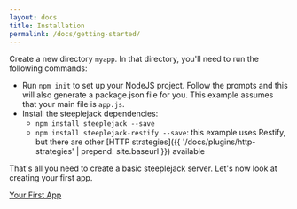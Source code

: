 ```yaml
---
layout: docs
title: Installation
permalink: /docs/getting-started/
---
```


Create a new directory `myapp`. In that directory, you'll need to run the following commands:

- Run `npm init` to set up your NodeJS project. Follow the prompts and this will also generate a package.json file for
  you.  This example assumes that your main file is `app.js`.
- Install the steeplejack dependencies:
    - `npm install steeplejack --save`
    - `npm install steeplejack-restify --save`: this example uses Restify, but there are other
       [HTTP strategies]({{ '/docs/plugins/http-strategies' | prepend: site.baseurl }}) available

That's all you need to create a basic steeplejack server.  Let's now look at creating your first app.

<a href="{{ '/docs/getting-started/your-first-app' | prepend: site.baseurl }}" class="next_button">Your First App</a>
